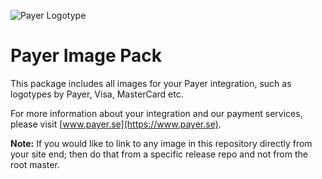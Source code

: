 ![Payer Logotype](http://payer.se/public/PAYER_SUSTAINABLE_PAYMENTS_LOGO.png)

# Payer Image Pack

This package includes all images for your Payer integration, such as logotypes by Payer, Visa, MasterCard etc.

For more information about your integration and our payment services, please visit [www.payer.se](https://www.payer.se).

**Note:** If you would like to link to any image in this repository directly from your site end; then do that from a specific release repo and not from the root master.
